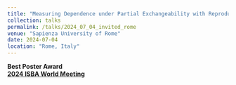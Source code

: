 ```yaml
---
title: "Measuring Dependence under Partial Exchangeability with Reproducing Kernel Hilbert Spaces"
collection: talks
permalink: /talks/2024_07_04_invited_rome
venue: "Sapienza University of Rome"
date: 2024-07-04
location: "Rome, Italy"
---
```


**Best Poster Award**\
[**2024 ISBA World Meeting**](https://www.unive.it/web/en/2208/home)
